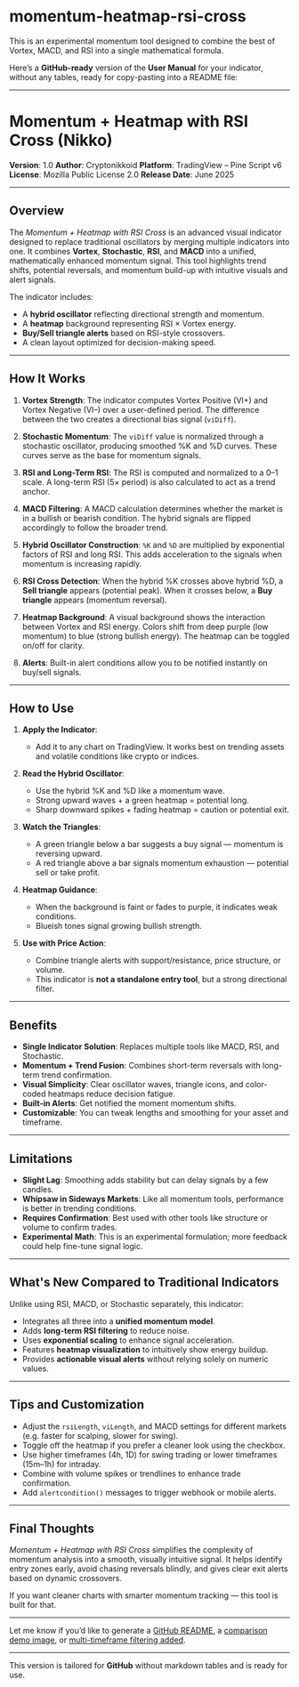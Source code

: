 # momentum-heatmap-rsi-cross
This is an experimental momentum tool designed to combine the best of Vortex, MACD, and RSI into a single mathematical formula.

Here’s a **GitHub-ready** version of the **User Manual** for your indicator, without any tables, ready for copy-pasting into a README file:

---

# Momentum + Heatmap with RSI Cross (Nikko)

**Version**: 1.0
**Author**: Cryptonikkoid
**Platform**: TradingView – Pine Script v6
**License**: Mozilla Public License 2.0
**Release Date**: June 2025

---

## Overview

The *Momentum + Heatmap with RSI Cross* is an advanced visual indicator designed to replace traditional oscillators by merging multiple indicators into one. It combines **Vortex**, **Stochastic**, **RSI**, and **MACD** into a unified, mathematically enhanced momentum signal. This tool highlights trend shifts, potential reversals, and momentum build-up with intuitive visuals and alert signals.

The indicator includes:

* A **hybrid oscillator** reflecting directional strength and momentum.
* A **heatmap** background representing RSI × Vortex energy.
* **Buy/Sell triangle alerts** based on RSI-style crossovers.
* A clean layout optimized for decision-making speed.

---

## How It Works

1. **Vortex Strength**:
   The indicator computes Vortex Positive (VI+) and Vortex Negative (VI–) over a user-defined period. The difference between the two creates a directional bias signal (`viDiff`).

2. **Stochastic Momentum**:
   The `viDiff` value is normalized through a stochastic oscillator, producing smoothed %K and %D curves. These curves serve as the base for momentum signals.

3. **RSI and Long-Term RSI**:
   The RSI is computed and normalized to a 0–1 scale. A long-term RSI (5× period) is also calculated to act as a trend anchor.

4. **MACD Filtering**:
   A MACD calculation determines whether the market is in a bullish or bearish condition. The hybrid signals are flipped accordingly to follow the broader trend.

5. **Hybrid Oscillator Construction**:
   `%K` and `%D` are multiplied by exponential factors of RSI and long RSI. This adds acceleration to the signals when momentum is increasing rapidly.

6. **RSI Cross Detection**:
   When the hybrid %K crosses above hybrid %D, a **Sell triangle** appears (potential peak). When it crosses below, a **Buy triangle** appears (momentum reversal).

7. **Heatmap Background**:
   A visual background shows the interaction between Vortex and RSI energy. Colors shift from deep purple (low momentum) to blue (strong bullish energy). The heatmap can be toggled on/off for clarity.

8. **Alerts**:
   Built-in alert conditions allow you to be notified instantly on buy/sell signals.

---

## How to Use

1. **Apply the Indicator**:

   * Add it to any chart on TradingView. It works best on trending assets and volatile conditions like crypto or indices.

2. **Read the Hybrid Oscillator**:

   * Use the hybrid %K and %D like a momentum wave.
   * Strong upward waves + a green heatmap = potential long.
   * Sharp downward spikes + fading heatmap = caution or potential exit.

3. **Watch the Triangles**:

   * A green triangle below a bar suggests a buy signal — momentum is reversing upward.
   * A red triangle above a bar signals momentum exhaustion — potential sell or take profit.

4. **Heatmap Guidance**:

   * When the background is faint or fades to purple, it indicates weak conditions.
   * Blueish tones signal growing bullish strength.

5. **Use with Price Action**:

   * Combine triangle alerts with support/resistance, price structure, or volume.
   * This indicator is **not a standalone entry tool**, but a strong directional filter.

---

## Benefits

* **Single Indicator Solution**: Replaces multiple tools like MACD, RSI, and Stochastic.
* **Momentum + Trend Fusion**: Combines short-term reversals with long-term trend confirmation.
* **Visual Simplicity**: Clear oscillator waves, triangle icons, and color-coded heatmaps reduce decision fatigue.
* **Built-in Alerts**: Get notified the moment momentum shifts.
* **Customizable**: You can tweak lengths and smoothing for your asset and timeframe.

---

## Limitations

* **Slight Lag**: Smoothing adds stability but can delay signals by a few candles.
* **Whipsaw in Sideways Markets**: Like all momentum tools, performance is better in trending conditions.
* **Requires Confirmation**: Best used with other tools like structure or volume to confirm trades.
* **Experimental Math**: This is an experimental formulation; more feedback could help fine-tune signal logic.

---

## What's New Compared to Traditional Indicators

Unlike using RSI, MACD, or Stochastic separately, this indicator:

* Integrates all three into a **unified momentum model**.
* Adds **long-term RSI filtering** to reduce noise.
* Uses **exponential scaling** to enhance signal acceleration.
* Features **heatmap visualization** to intuitively show energy buildup.
* Provides **actionable visual alerts** without relying solely on numeric values.

---

## Tips and Customization

* Adjust the `rsiLength`, `viLength`, and MACD settings for different markets (e.g. faster for scalping, slower for swing).
* Toggle off the heatmap if you prefer a cleaner look using the checkbox.
* Use higher timeframes (4h, 1D) for swing trading or lower timeframes (15m–1h) for intraday.
* Combine with volume spikes or trendlines to enhance trade confirmation.
* Add `alertcondition()` messages to trigger webhook or mobile alerts.

---

## Final Thoughts

*Momentum + Heatmap with RSI Cross* simplifies the complexity of momentum analysis into a smooth, visually intuitive signal. It helps identify entry zones early, avoid chasing reversals blindly, and gives clear exit alerts based on dynamic crossovers.

If you want cleaner charts with smarter momentum tracking — this tool is built for that.

---

Let me know if you’d like to generate a [GitHub README](f), a [comparison demo image](f), or [multi-timeframe filtering added](f).

---

This version is tailored for **GitHub** without markdown tables and is ready for use.
